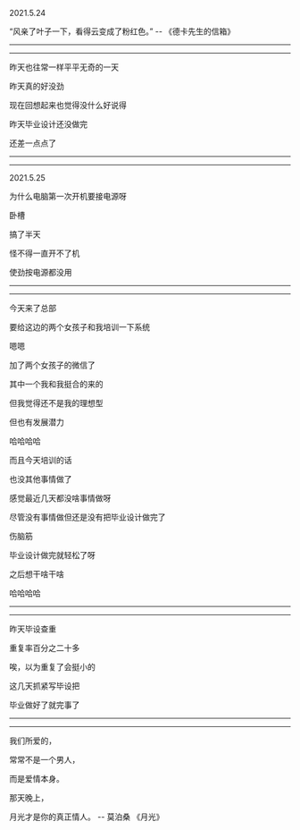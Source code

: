 2021.5.24

“风亲了叶子一下，看得云变成了粉红色。” --  《德卡先生的信箱》

-----

--------



昨天也往常一样平平无奇的一天



昨天真的好没劲

现在回想起来也觉得没什么好说得

昨天毕业设计还没做完

还差一点点了

--------

---------

2021.5.25

为什么电脑第一次开机要接电源呀

卧槽

搞了半天

怪不得一直开不了机

使劲按电源都没用

-------

---------

今天来了总部

要给这边的两个女孩子和我培训一下系统

嗯嗯

加了两个女孩子的微信了

其中一个我和我挺合的来的

但我觉得还不是我的理想型

但也有发展潜力

哈哈哈哈

而且今天培训的话

也没其他事情做了

感觉最近几天都没啥事情做呀

尽管没有事情做但还是没有把毕业设计做完了

伤脑筋

毕业设计做完就轻松了呀

之后想干啥干啥

哈哈哈哈



---------

------------

昨天毕设查重

重复率百分之二十多

唉，以为重复了会挺小的

这几天抓紧写毕设把

毕业做好了就完事了

-----

-------

我们所爱的，

常常不是一个男人，

而是爱情本身。

那天晚上，

月光才是你的真正情人。 -- 莫泊桑 《月光》







